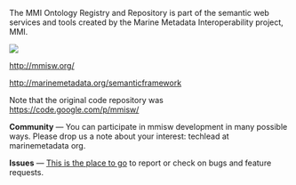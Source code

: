 The MMI Ontology Registry and Repository is part of the semantic web services and tools 
created by the Marine Metadata Interoperability project, MMI.

![](http://marinemetadata.org/files/mmi/semantic_framework.jpg)

http://mmisw.org/

http://marinemetadata.org/semanticframework

Note that the original code repository was https://code.google.com/p/mmisw/

**Community** — You can participate in mmisw development in many possible ways. Please drop us a note about your interest: techlead at marinemetadata org.

**Issues** — [This is the place to go](https://github.com/mmisw/mmiorr/issues) to report or check on bugs and feature requests.

